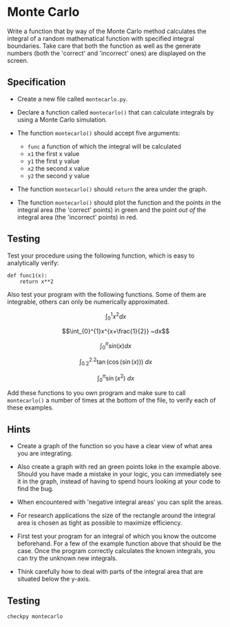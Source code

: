 # Monte Carlo

Write a function that by way of the Monte Carlo method calculates the integral of a random mathematical function with specified integral boundaries. Take care that both the function as well as the generate numbers (both the 'correct' and 'incorrect' ones) are displayed on the screen.

## Specification

* Create a new file called `montecarlo.py`.

* Declare a function called `montecarlo()` that can calculate integrals by using a Monte Carlo simulation.

* The function `montecarlo()` should accept five arguments:

	- `func` a function of which the integral will be calculated
	- `x1` the first x value
	- `y1` the first y value
	- `x2` the second x value
	- `y2` the second y value

* The function `montecarlo()` should `return` the area under the graph.

* The function `montecarlo()` should plot the function and the points *in* the integral area (the 'correct' points) in green and the point *out of* the integral area (the 'incorrect' points) in red.


## Testing

Test your procedure using the following function, which is easy to analytically verify:

	def func1(x):
		return x**2

Also test your program with the following functions. Some of them are integrable, others can only be numerically approximated.

$$\int_{0}^{1}x^2 dx$$

$$\int_{0}^{1}x^{x+\frac{1}{2}} ~dx$$

$$\int_{0}^{\pi}sin(x) dx$$

$$\int_{0.2}^{2.2} \tan(\cos(\sin(x))) ~dx$$

$$\int_{0}^{\pi} \sin(x^2) ~dx$$

Add these functions to you own program and make sure to call `montecarlo()` a number of times at the bottom of the file, to verify each of these examples.

## Hints

* Create a graph of the function so you have a clear view of what area you are integrating.

* Also create a graph with red an green points loke in the example above. Should you have made a mistake in your logic, you can immediately see it in the graph, instead of having to spend hours looking at your code to find the bug.

* When encountered with 'negative integral areas' you can split the areas.

* For research applications the size of the rectangle around the integral area is chosen as tight as possible to maximize efficiency.

* First test your program for an integral of which you know the outcome beforehand. For a few of the example function above that should be the case. Once the program correctly calculates the known integrals, you can try the unknown new integrals.

* Think carefully how to deal with parts of the integral area that are situated below the y-axis.

## Testing

	checkpy montecarlo
